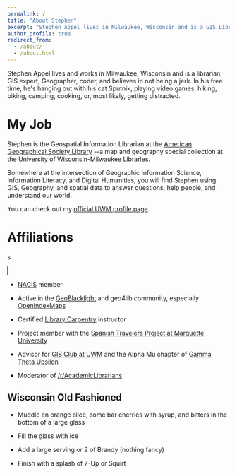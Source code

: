 ```yaml
---
permalink: /
title: "About Stephen"
excerpt: "Stephen Appel lives in Milwaukee, Wisconsin and is a GIS Librarian, hiker, coder, gamer, and gardner."
author_profile: true
redirect_from: 
  - /about/
  - /about.html
---
```


Stephen Appel lives and works in Milwaukee, Wisconsin and is a librarian, GIS expert, Geographer, coder, and believes in not being a jerk. In his free time, he's hanging out with his cat Sputnik, playing video games, hiking, biking, camping, cooking, or, most likely, getting distracted.
<br>

My Job
======

Stephen is the Geospatial Information Librarian at the [American Geographical Society Library](https://www.uwm.edu/libraries/agsl)
--a map and geography special collection at the [University of Wisconsin-Milwaukee Libraries](https://www.uwm.edu/libraries).

Somewhere at the intersection of Geographic Information Science, Information Literacy, and Digital Humanities, you will find Stephen using GIS, Geography, and spatial data to answer questions, help people, and understand our world.

You can check out my [official UWM profile page](https://uwm.edu/libraries/people/appel-stephen/).

Affiliations
======
s
<script src="https://code.jquery.com/jquery-3.2.1.min.js"></script>
<script src="hex.js"></script>
<div id="hex">
<canvas id="myCanvas" width="825" height="630" style="border:1px solid #000000;">
</canvas> 
</div>

* [NACIS](www.nacis.org) member

* Active in the [GeoBlacklight](https://geoblacklight.org/) and geo4lib community, especially [OpenIndexMaps](https://openindexmaps.org/)

* Certified [Library Carpentry](https://carpentries.org/) instructor

* Project member with the [Spanish Travelers Project at Marquette University](spanishtravelers.com)

* Advisor for [GIS Club at UWM](https://www.facebook.com/groups/31093391757/) and the Alpha Mu chapter of [Gamma Theta Upsilon](https://gammathetaupsilon.org/)

* Moderator of [/r/AcademicLibrarians](https://www.reddit.com/r/AcademicLibrarians/)

## Wisconsin Old Fashioned

* Muddle an orange slice, some bar cherries with syrup, and bitters in the bottom of a large glass

* Fill the glass with ice

* Add a large serving or 2 of Brandy (nothing fancy)

* Finish with a splash of 7-Up or Squirt